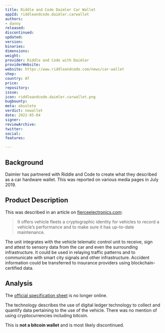 ```yaml
---
title: Riddle and Code Daimler Car Wallet
appId: riddleandcode.daimler.carwallet
authors:
- danny
released: 
discontinued: 
updated: 
version: 
binaries: 
dimensions: 
weight: 
provider: Riddle and Code with Daimler
providerWebsite: 
website: https://www.riddleandcode.com/news/car-wallet
shop: 
country: AT
price: 
repository: 
issue: 
icon: riddleandcode.daimler.carwallet.png
bugbounty: 
meta: obsolete
verdict: nowallet
date: 2022-05-04
signer: 
reviewArchive: 
twitter: 
social: 
features: 

---
```


## Background 

Daimler has partnered with Riddle and Code to create what they described as a car hardware wallet. This was reported on various media pages in July 2019. 

## Product Description 

This was described in an article on [fierceelectronics.com](https://www.fierceelectronics.com/electronics/daimler-partners-to-create-blockchain-hardware-wallet-for-fleet-cars):

> It offers vehicle fleets a cryptographic identity for vehicles to record a vehicle’s performance and to make sure it has up-to-date maintenance.
>
The unit integrates with the vehicle telematic control unit to receive, sign and attest to sensory data from the car and even the surrounding infrastructure. It could be used in relaying traffic patterns and to communicate with smart city signals and other infrastructure. Accident information could be transferred to insurance providers using blockchain-certified data. 

## Analysis 

The [official specification sheet](https://static1.squarespace.com/static/58f7bc39bebafb94498d25bf/t/5d3579bedca0840001b5104a/1563785666184/CarWallet_RIDDLE%26CODE_PR_English.pdf) is no longer online.

The technology describes the use of digital ledger technology to collect and quantify data pertaining to the use of the vehicle. There was no mention of using cryptocurrencies including bitcoin. 

This is **not a bitcoin wallet** and is most likely discontinued. 

 